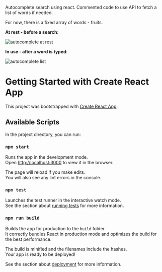 Autocomplete search using react. 
Commented code to use API to fetch a list of words if needed. 

For now, there is a fixed array of words - fruits.

**At rest - before a search**:

![autocomplete at rest](https://github.com/user-attachments/assets/afd2176a-eaf7-4eaa-b338-2c9064455478)

**In use - after a word is typed**:

![autocomplete list](https://github.com/user-attachments/assets/eab97f66-53a4-429e-8f3b-6d8c28dbf0c7)


# Getting Started with Create React App

This project was bootstrapped with [Create React App](https://github.com/facebook/create-react-app).

## Available Scripts

In the project directory, you can run:

### `npm start`

Runs the app in the development mode.\
Open [http://localhost:3000](http://localhost:3000) to view it in the browser.

The page will reload if you make edits.\
You will also see any lint errors in the console.

### `npm test`

Launches the test runner in the interactive watch mode.\
See the section about [running tests](https://facebook.github.io/create-react-app/docs/running-tests) for more information.

### `npm run build`

Builds the app for production to the `build` folder.\
It correctly bundles React in production mode and optimizes the build for the best performance.

The build is minified and the filenames include the hashes.\
Your app is ready to be deployed!

See the section about [deployment](https://facebook.github.io/create-react-app/docs/deployment) for more information.
